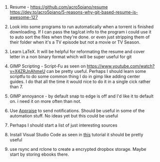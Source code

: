 1. Resume - https://github.com/acro5piano/resume
https://dev.to/acro5piano/5-reasons-why-git-based-resume-is-awesome-127

1. Look into some programs to run automatically when a torrent is finished downloading. If I can pass the tag/cat info to the program i could use it to auto sort the files when they're done. or even just stripping them of their folder when it's a TV episode but not a movie or TV Season. 

1. Learn LaTeX. It will be helpful for reformating the resume and cover letter in a non binary format which will be super useful for git

1. GIMP Scripting - Script-Fu as seen on https://www.youtube.com/watch?v=X4ZRJnAhmeU can be pretty useful. Perhaps I should learn some scriptfu to do some common thing I do in gimp like adding center guides. I do that all the time it would nice to do it in a single cick rather than 7. 

1. GIMP annoyance - by default snap to edge is off and I'd like it to default on. i need it on more often than not.

1. Use [Appraise](https://www.reddit.com/r/selfhosted/comments/d74u3y/apprise_push_notifications_that_work_with_just/) to send notifications. Should be useful in some of the automation stuff. No ideas yet but this could be useful

1. Perhaps I should start a list of just interesting sources

1. Install Visual Studio Code as seen in [this](https://www.youtube.com/watch?v=ApbdhcZBcyU) tutorial it should be pretty useful

1. use rsync and rclone to create a encrypted dropbox storage. Maybe start by storing ebooks there.